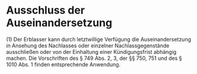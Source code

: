 # Ausschluss der Auseinandersetzung

(1) Der Erblasser kann durch letztwillige Verfügung die Auseinandersetzung in Ansehung des Nachlasses oder einzelner Nachlassgegenstände ausschließen oder von der Einhaltung einer Kündigungsfrist abhängig machen. Die Vorschriften des § 749 Abs. 2, 3, der §§ 750, 751 und des § 1010 Abs. 1 finden entsprechende Anwendung.